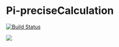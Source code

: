 # Pi-preciseCalculation

[![Build Status](http://ec2-51-20-196-254.eu-north-1.compute.amazonaws.com/buildStatus/icon?job=PI-preciseCalculation)](http://ec2-51-20-196-254.eu-north-1.compute.amazonaws.com/job/PI-preciseCalculation/)


<a href='http://ec2-51-20-196-254.eu-north-1.compute.amazonaws.com/job/PI-preciseCalculation/'><img src='http://ec2-51-20-196-254.eu-north-1.compute.amazonaws.com/buildStatus/icon?job=PI-preciseCalculation'></a>

